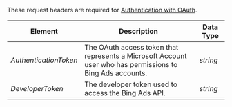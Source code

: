 These request headers are required for [Authentication with OAuth](http://go.microsoft.com/fwlink/?LinkId=511607).

|Element|Description|Data Type|
|-----------|---------------|-------------|
|*AuthenticationToken*|The OAuth access token that represents a Microsoft Account user who has permissions to Bing Ads accounts.|*string*|
|*DeveloperToken*|The developer token used to access the Bing Ads API.|*string*|
